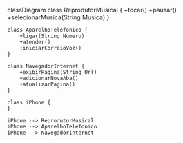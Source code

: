 classDiagram
    class ReprodutorMusical {
        +tocar()
        +pausar()
        +selecionarMusica(String Musica)
    }

    class AparelhoTelefonico {
        +ligar(String Numero)
        +atender()
        +iniciarCorreioVoz()
    }

    class NavegadorInternet {
        +exibirPagina(String Url)
        +adicionarNovaAba()
        +atualizarPagina()
    }

    class iPhone {
    }

    iPhone --> ReprodutorMusical
    iPhone --> AparelhoTelefonico
    iPhone --> NavegadorInternet
